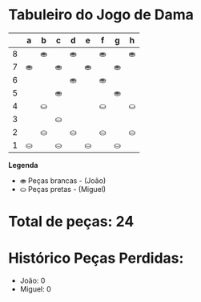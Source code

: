 # Tabuleiro do Jogo de Dama

|   | a | b | c | d | e | f | g | h |
|---|---|---|---|---|---|---|---|---|
| 8 |   | ⛂ |   | ⛂ |   | ⛂ |   | ⛂ |
| 7 | ⛂ |   | ⛂ |   | ⛂ |   | ⛂ |   |
| 6 |   |   |   | ⛂ |   | ⛂ |     |   |
| 5 |   |   |  ⛂ |   |   |   |  ⛂ |   |
| 4 |   | ⛀  |   |   |   |⛀   |   |⛀   |
| 3 |  |   | ⛀ |   |  |   |  |   |
| 2 |   | ⛀ |   | ⛀ |   | ⛀ |   | ⛀ |
| 1 | ⛀ |   | ⛀ |   | ⛀ |   | ⛀ |   |

**Legenda**

- ⛂ Peças brancas - (João)
- ⛀ Peças pretas - (Miguel)

# Total de peças: 24

# Histórico Peças Perdidas:

- João: 0
- Miguel: 0
